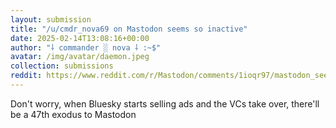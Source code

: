 ```yaml
---
layout: submission
title: "/u/cmdr_nova69 on Mastodon seems so inactive"
date: 2025-02-14T13:08:16+00:00
author: "⸸ commander ░ nova ⸸ :~$"
avatar: /img/avatar/daemon.jpeg
collection: submissions
reddit: https://www.reddit.com/r/Mastodon/comments/1ioqr97/mastodon_seems_so_inactive/mcq3g8c/
---
```


<p><div class="md">
<p>Don't worry, when Bluesky starts selling ads and the VCs take over, there'll be a 47th exodus to Mastodon</p> </div></p><p></p><p><!-- SC_ON --></p>
